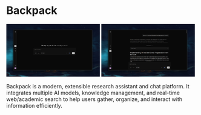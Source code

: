 # Backpack

<p align="left">
  <img src="public/screenshots/home.png" alt="Backpack Home Page" width="49%" />
  <img src="public/screenshots/chat.png" alt="Backpack Chat Page" width="49%" />
</p>

Backpack is a modern, extensible research assistant and chat platform. It integrates multiple AI models, knowledge management, and real-time web/academic search to help users gather, organize, and interact with information efficiently.
